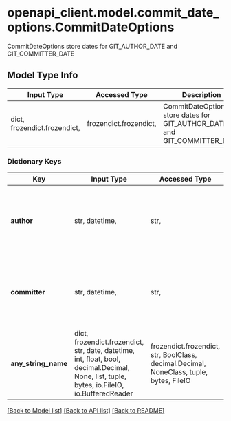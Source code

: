 # openapi_client.model.commit_date_options.CommitDateOptions

CommitDateOptions store dates for GIT_AUTHOR_DATE and GIT_COMMITTER_DATE

## Model Type Info
Input Type | Accessed Type | Description | Notes
------------ | ------------- | ------------- | -------------
dict, frozendict.frozendict,  | frozendict.frozendict,  | CommitDateOptions store dates for GIT_AUTHOR_DATE and GIT_COMMITTER_DATE | 

### Dictionary Keys
Key | Input Type | Accessed Type | Description | Notes
------------ | ------------- | ------------- | ------------- | -------------
**author** | str, datetime,  | str,  |  | [optional] value must conform to RFC-3339 date-time
**committer** | str, datetime,  | str,  |  | [optional] value must conform to RFC-3339 date-time
**any_string_name** | dict, frozendict.frozendict, str, date, datetime, int, float, bool, decimal.Decimal, None, list, tuple, bytes, io.FileIO, io.BufferedReader | frozendict.frozendict, str, BoolClass, decimal.Decimal, NoneClass, tuple, bytes, FileIO | any string name can be used but the value must be the correct type | [optional]

[[Back to Model list]](../../README.md#documentation-for-models) [[Back to API list]](../../README.md#documentation-for-api-endpoints) [[Back to README]](../../README.md)

